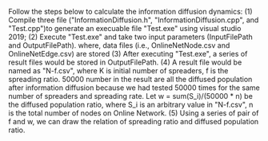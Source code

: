 Follow the steps below to calculate the information diffusion dynamics:
(1) Compile three file ("InformationDiffusion.h", "InformationDiffusion.cpp", and "Test.cpp")to generate an execuable file "Test.exe" using visual studio 2019;
(2) Execute "Test.exe" and take two input parameters (InputFilePath and OutputFilePath). where, data files (i.e., OnlineNetNode.csv and OnlineNetEdge.csv) are stored
(3) After executing "Test.exe", a series of result files would be stored in OutputFilePath.
(4) A result file would be named as "N-f.csv", where K is initial number of spreaders, f is the spreading ratio. 50000 number in the result are all the diffused population after information diffusion because we had tested 50000 times for the same number of spreaders and spreading rate. Let w = sum(S_i)/(50000 * n) be the diffused population ratio, where S_i is an arbitrary value in "N-f.csv", n is the total number of nodes on Online Network.
(5) Using a series of pair of f and w, we can draw the relation of spreading ratio and diffused population ratio.
